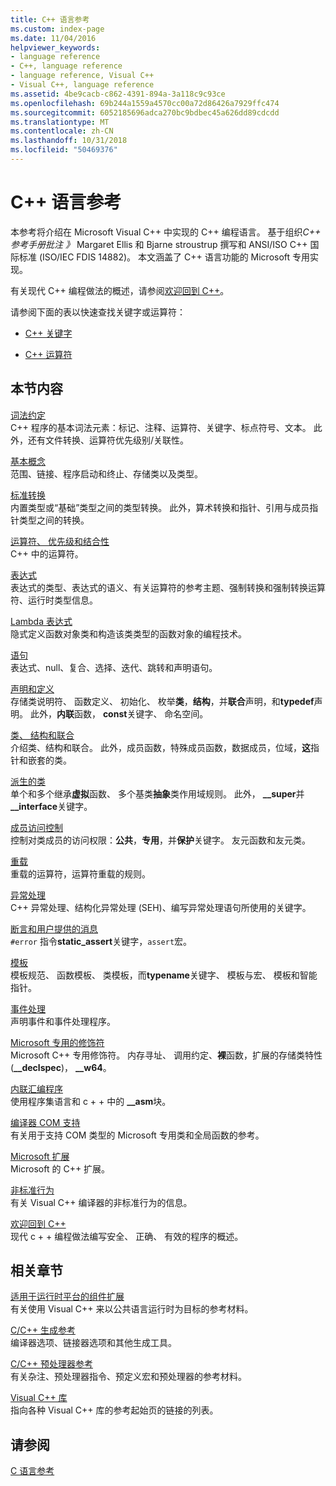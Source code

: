 ```yaml
---
title: C++ 语言参考
ms.custom: index-page
ms.date: 11/04/2016
helpviewer_keywords:
- language reference
- C++, language reference
- language reference, Visual C++
- Visual C++, language reference
ms.assetid: 4be9cacb-c862-4391-894a-3a118c9c93ce
ms.openlocfilehash: 69b244a1559a4570cc00a72d86426a7929ffc474
ms.sourcegitcommit: 6052185696adca270bc9bdbec45a626dd89cdcdd
ms.translationtype: MT
ms.contentlocale: zh-CN
ms.lasthandoff: 10/31/2018
ms.locfileid: "50469376"
---
```

# <a name="c-language-reference"></a>C++ 语言参考

本参考将介绍在 Microsoft Visual C++ 中实现的 C++ 编程语言。 基于组织*C++ 参考手册批注 》* Margaret Ellis 和 Bjarne stroustrup 撰写和 ANSI/ISO C++ 国际标准 (ISO/IEC FDIS 14882)。 本文涵盖了 C++ 语言功能的 Microsoft 专用实现。

有关现代 C++ 编程做法的概述，请参阅[欢迎回到 C++](welcome-back-to-cpp-modern-cpp.md)。

请参阅下面的表以快速查找关键字或运算符：

- [C++ 关键字](../cpp/keywords-cpp.md)

- [C++ 运算符](../cpp/cpp-built-in-operators-precedence-and-associativity.md)

## <a name="in-this-section"></a>本节内容

[词法约定](../cpp/lexical-conventions.md)<br/>
C++ 程序的基本词法元素：标记、注释、运算符、关键字、标点符号、文本。 此外，还有文件转换、运算符优先级别/关联性。

[基本概念](../cpp/basic-concepts-cpp.md)<br/>
范围、链接、程序启动和终止、存储类以及类型。

[标准转换](../cpp/standard-conversions.md)<br/>
内置类型或“基础”类型之间的类型转换。 此外，算术转换和指针、引用与成员指针类型之间的转换。

[运算符、 优先级和结合性](../cpp/cpp-built-in-operators-precedence-and-associativity.md)<br/>
C++ 中的运算符。

[表达式](../cpp/expressions-cpp.md)<br/>
表达式的类型、表达式的语义、有关运算符的参考主题、强制转换和强制转换运算符、运行时类型信息。

[Lambda 表达式](../cpp/lambda-expressions-in-cpp.md)<br/>
隐式定义函数对象类和构造该类类型的函数对象的编程技术。

[语句](../cpp/statements-cpp.md)<br/>
表达式、null、复合、选择、迭代、跳转和声明语句。

[声明和定义](declarations-and-definitions-cpp.md)<br/>
存储类说明符、 函数定义、 初始化、 枚举**类**，**结构**，并**联合**声明，和**typedef**声明。 此外，**内联**函数， **const**关键字、 命名空间。

[类、 结构和联合](../cpp/classes-and-structs-cpp.md)<br/>
介绍类、结构和联合。 此外，成员函数，特殊成员函数，数据成员，位域，**这**指针和嵌套的类。

[派生的类](../cpp/inheritance-cpp.md)<br/>
单个和多个继承**虚拟**函数、 多个基类**抽象**类作用域规则。 此外， **__super**并 **__interface**关键字。

[成员访问控制](../cpp/member-access-control-cpp.md)<br/>
控制对类成员的访问权限：**公共**，**专用**，并**保护**关键字。 友元函数和友元类。

[重载](operator-overloading.md)<br/>
重载的运算符，运算符重载的规则。

[异常处理](../cpp/exception-handling-in-visual-cpp.md)<br/>
C++ 异常处理、结构化异常处理 (SEH)、编写异常处理语句所使用的关键字。

[断言和用户提供的消息](../cpp/assertion-and-user-supplied-messages-cpp.md)<br/>
`#error` 指令**static_assert**关键字，`assert`宏。

[模板](../cpp/templates-cpp.md)<br/>
模板规范、 函数模板、 类模板，而**typename**关键字、 模板与宏、 模板和智能指针。

[事件处理](../cpp/event-handling.md)<br/>
声明事件和事件处理程序。

[Microsoft 专用的修饰符](../cpp/microsoft-specific-modifiers.md)<br/>
Microsoft C++ 专用修饰符。 内存寻址、 调用约定、**裸**函数，扩展的存储类特性 (**__declspec**)， **__w64**。

[内联汇编程序](../assembler/inline/inline-assembler.md)<br/>
使用程序集语言和 c + + 中的 **__asm**块。

[编译器 COM 支持](../cpp/compiler-com-support.md)<br/>
有关用于支持 COM 类型的 Microsoft 专用类和全局函数的参考。

[Microsoft 扩展](../cpp/microsoft-extensions.md)<br/>
Microsoft 的 C++ 扩展。

[非标准行为](../cpp/nonstandard-behavior.md)<br/>
有关 Visual C++ 编译器的非标准行为的信息。

[欢迎回到 C++](welcome-back-to-cpp-modern-cpp.md)<br/>
现代 c + + 编程做法编写安全、 正确、 有效的程序的概述。

## <a name="related-sections"></a>相关章节

[适用于运行时平台的组件扩展](../windows/component-extensions-for-runtime-platforms.md)<br/>
有关使用 Visual C++ 来以公共语言运行时为目标的参考材料。

[C/C++ 生成参考](../build/reference/c-cpp-building-reference.md)<br/>
编译器选项、链接器选项和其他生成工具。

[C/C++ 预处理器参考](../preprocessor/c-cpp-preprocessor-reference.md)<br/>
有关杂注、预处理器指令、预定义宏和预处理器的参考材料。

[Visual C++ 库](../standard-library/cpp-standard-library-reference.md)<br/>
指向各种 Visual C++ 库的参考起始页的链接的列表。

## <a name="see-also"></a>请参阅

[C 语言参考](../c-language/c-language-reference.md)